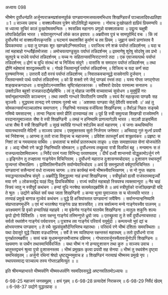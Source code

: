 अध्यायः 098

भीष्मेण दुर्योधनंप्रति अर्जुनपराक्रमप्रशंसनपूर्वकं पाण्डवानामजय्यत्वमभिधाय शिखण्डिवर्जं पाञ्चालादिवधप्रतिज्ञा ॥ 1 ॥
सञ्जय उवाच ।
वाक्शल्यैस्तव पुत्रेण सोऽतिविद्धो महामनाः ।
नोवाच दुःखोपहतो ह्यप्रियं प्रियमण्वपि ॥
स ध्यात्वा सुचिरं कालं दुःखरोषसमन्वितः ।
श्वसन्निव महानागः प्रणुन्नो वाक्शलाकया ॥
उद्वृत्य चक्षुषी लोपान्निर्दहन्निव भारत ।
सदेवासुरगन्धर्वं लोकं काल इवापरः ॥
अब्रवीत्तव पुत्रं च सामपूर्वमिदं वचः ।
किं त्वं दुर्योधनैवं मां वाक्शल्यैरपकृन्तसि ॥
घटमानं यथाशक्तिं कुर्वाणं च तव प्रियम् ।
जुह्वानं समरे प्राणांस्तव वै प्रियकाम्यया ॥
यदा तु पाण्डवः शूरः खाण्डवेऽग्निमतर्पयत् ।
पराजित्य रणे शक्रं पर्याप्तं तन्निदर्शनम् ॥
यदा च त्वां महाबाहो गन्धर्वैर्हृतमोजसा ।
अमोचयत्पाण्डुसुतः पर्याप्तं तन्निदर्शनम् ॥
द्रवमाणेषु शूरेषु सोदरेषु तव प्रभो ।
सूतपुत्रे च राधेये पर्याप्तं तन्निदर्शनम् ॥
यच्च नः सहितान्सर्वान्विराटनगरे तदा ।
एक एवाजयत्पार्थः पर्याप्तं तन्निदर्शनम् ॥
द्रोणं च युधि संरब्धं मां च निर्जित्य संयुगे ।
वासांसि स समादत्त पर्याप्तं तन्निदर्शनम् ॥
तथा द्रौणिं महेष्वासं शारद्वतमथापि च ।
गोग्रहे जितवान्पूर्वं पर्याप्तं तन्निदर्शनम् ॥
विजित्य च यदा कर्णं सदा पुरुषमानिनम् ।
उत्तरायै ददौ वस्त्रं पर्याप्तं तन्निदर्शनम् ॥
निवातकवचान्युद्धे वासवेनापि दुर्जयान् ।
जितवान्समरे पार्थः पर्याप्तं तन्निदर्शनम् ॥
को हि शक्तो रणे जेतुं पाण्डवं रभसं तदा ।
यस्य गोप्ता जगद्गोप्ता शङ्खचक्रगदाधरः ॥
वासुदेवोऽनन्तशक्तिः सृष्टिसंहारकारकः ।
सर्वेश्वरो देवदेवः परमात्मा सनातनः ॥
उक्तोऽस्ति बहुशो राजन्नारदाद्यैर्महर्षिभिः ।
त्वं तु मोहान्न जानीषे वाच्यावाच्यं सुयोधन ॥
मुमूर्षुर्हि नरः सर्वान्वृक्षान्पश्यति काञ्चनान् ।
तथा त्वमपि गान्धारे विपरीतानि पश्यसि ॥
स्वयं वैरं महत्कृत्वा पाण्डवैः सह सृञ्जयैः ।
युद्ध्यस्व तानद्य रणे पश्यामः पुरुषो भव ।
`अशक्याः पाण्डवा जेतुं देवैरपि सवासवैः ॥'
अहं तु सोमकान्सर्वान्पाञ्चालांश्च समागतान् ।
निहनिष्ये नरव्याघ्र वर्जयित्वा शिखण्डिनम् ॥
तैर्वाऽहं निहतः सङ्ख्ये गमिष्ये यमसादनम् ।
तान्वा निहत्य समरे प्रीतिं दास्याम्यहं तव ॥
पूर्व हि स्त्री समुत्पन्ना शिखण्डी राजवेश्मनि ।
वरदानात्पुमाञ्जातः सैषा वे स्त्री शिखण्डिनी ॥
तमहं न हनिष्यामि प्राणत्यागेऽपि भारत ।
याऽसौ प्राङ्वर्मिता धात्रा सैषा वै स्त्री शिखण्डिनी ॥
सुखं स्वपिहि गान्धारे श्वोऽस्मि कर्ता महारणम् ।
यं जनाः कथयिष्यन्ति यावत्स्थास्यति मेदिनी ॥
सञ्जय उवाच ।
एवमुक्तस्तव सुतो निर्जगाम जनेश्वर ।
अभिवाद्य गुरुं मूर्ध्ना प्रययौ स्वं निवेशनम् ॥
आगम्य तु ततो राजा विसृज्य च महाजनम् ।
प्रविवेश ततस्तूर्णं क्षयं शत्रुक्षयंकरः ॥
प्रहृष्टः स निशां तां च गमयामास पार्थिवः ।
प्रभातायां च शर्वर्यां प्रातरुत्थाय तान्नृपः ॥
राज्ञः समाज्ञापयत सेनां योजयतेति ह ।
अद्य भीष्मो रणे क्रद्धो निहनिष्यति सोमकान् ॥
दुर्योधनस्य तच्छ्रुत्वा रात्रौ विलपितं बहु ।
मन्यमानः स तं राजन्प्रत्यादेशमिवात्मनः ॥
निर्वेदं परमं गत्वा विनिन्द्य परवश्यताम् ।
दीर्घं दध्यौ शान्तनवो योद्धुकामोऽर्जुनं रणे ॥
इङ्गितेन तु तज्ज्ञात्वा गाङ्गेयेन विचिन्तितम् ।
दुर्योधनो महाराज दुःशासनमचोदयत् ॥
दुःशासन रथास्तूर्णं युज्यन्तां भीष्मरक्षिणः ।
द्वाविंशतिमनीकानि सर्वाण्येवाभिचोदय ॥
अयं हि समनुप्राप्तो वर्षपूगाभिचिन्तितः ।
पाण्डवानां ससैन्यानां वधो राज्यस्य चागमः ॥
तत्र कार्यमहं मन्ये भीष्मस्यैवाभिरक्षणम् ।
स नो गुप्तः सहायः स्याद्धन्यात्पार्थांश्च संयुगे ॥
अब्रवीद्धि विशुद्धात्मा नाहं हन्यां शिखण्डिनम् ।
स्त्रीपूर्वको ह्यसौ राजंस्तस्माद्वर्ज्यो मया रणे ॥
लोकस्तद्वेद यदहं पितुः प्रियचिकीर्षया ।
राज्यं स्फीतं महाबाहो स्त्रियश्च त्यक्तवान्पुरा ॥
नैव चाहं स्त्रियं जातु न स्त्रीपूर्वं कथंचन ।
हन्यां युधि नरश्रेष्ठ सत्यमेतद्ब्रवीमि ते ॥
अयं स्त्रीपूर्वको राजञ्छिखण्डी यदि ते श्रुतः ।
उद्योगे कथितं सर्वं यथा जाता शिखण्डिनी ॥
कन्या भूत्वा पुमाञ्जातः स च योत्स्यति भारत ।
तस्याहं प्रमुखे बाणान्न मुञ्चेयं कथंचन ॥
युद्धे हि क्षत्रियांस्तात पाण्डवानां जयैषिणः ।
सर्वानन्यान्हनिष्यामि संप्राप्तान्रणमूर्धनि ॥
एवं मां भरतश्रेष्ठ गाङ्गेयः प्राह शास्त्रवित् ।
तत्र सर्वात्मना मन्ये गाङ्गेयस्यैव पालनम् ॥
अरक्ष्यमाणं हि वृको हन्यात्सिंहं महाहवे ।
मा वृकेणेव गाङ्गेयं घातयेम शिखण्डिना ॥
मातुलः शकुनिः शल्यः कृपो द्रोणो विविंशतिः ।
यत्ता रक्षन्तु गाङ्गेयं तस्मिन्गुप्ते ध्रुवो जयः ॥
एतच्छ्रुत्वा तु ते सर्वे दुर्योधनवचस्तदा ।
सर्वतो रथवंशेन गाङ्गेयं पर्यवारयन् ॥
पुत्राश्च तव गाङ्गेयं परिवार्य ययुर्मुदा ।
कम्पयन्तो भुवं द्यां च क्षोभयन्तश्च पाण्डवान् ॥
ते रथैः सुप्रसंयुक्तैर्दन्तिभिश्च महारथाः ।
परिवार्य रणे भीष्मं दंशिताः समवस्थिताः ॥
यथा देवासुरे युद्धे त्रिदशा वज्रधारिणम् ।
सर्वे ते स्म व्यतिष्ठन्त रक्षन्तस्तं महारथम् ॥
ततो दुर्योधनो राजा पुनर्भ्रातरमब्रवीत् ।
सव्यं चक्रं युधामन्युरुत्तमौजाश्च दक्षिणम् ।
गोप्तारावर्जुनस्यैतावर्जुनोऽपि शिखण्डिनः ॥
रक्ष्यमाणः स पार्थेन तथास्माभिर्विवर्जितः ।
यथा भीष्मं न नो हन्याद्दुःशासन तथा कुरु ॥
सञ्जय उवाच ।
भ्रातुस्तद्वचनं श्रुत्वा पुत्रो दुःशासनस्तव ।
भीष्मं प्रमुखतः कृत्वा प्रययौ सह सेनया ॥
भीष्मं तु रथवंशेन दृष्ट्वा समभिसंवृतम् ।
अर्जुनो रथिनां श्रेष्ठो धृष्टद्युम्नमुवाच ह ॥
शिखण्डिनं नरव्याघ्रं भीष्मस्य प्रमुखे नृप ।
स्थापयस्वाद्य पाञ्चाल्य तस्य गोप्ताऽहमित्युत ॥ ॥

इति श्रीमन्महाभारते भीष्मपर्वणि भीष्मवधपर्वणि नवमदिवसयुद्धे अष्टनवतितमोऽध्यायः ॥

6-98-25 महाजनं जनसमूहम् । क्षयं गृहम् ॥ 6-98-28 प्रत्यादेशं निराकरम् ॥ 6-98-29 निर्वेदं खेदम् ॥ 6-98-37 उद्योगे युद्धात्प्राक् ॥
